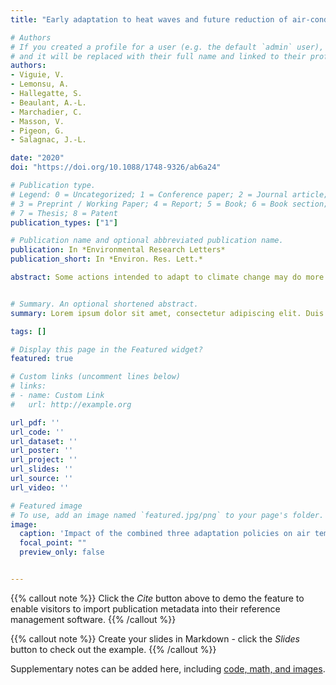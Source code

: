```yaml
---
title: "Early adaptation to heat waves and future reduction of air-conditioning energy use in Paris"

# Authors
# If you created a profile for a user (e.g. the default `admin` user), write the username (folder name) here 
# and it will be replaced with their full name and linked to their profile.
authors:
- Viguie, V. 
- Lemonsu, A.
- Hallegatte, S.
- Beaulant, A.-L.
- Marchadier, C.
- Masson, V.
- Pigeon, G.
- Salagnac, J.-L.

date: "2020"
doi: "https://doi.org/10.1088/1748-9326/ab6a24"

# Publication type.
# Legend: 0 = Uncategorized; 1 = Conference paper; 2 = Journal article;
# 3 = Preprint / Working Paper; 4 = Report; 5 = Book; 6 = Book section;
# 7 = Thesis; 8 = Patent
publication_types: ["1"]

# Publication name and optional abbreviated publication name.
publication: In *Environmental Research Letters*
publication_short: In *Environ. Res. Lett.*

abstract: Some actions intended to adapt to climate change may do more harm than good, especially when they consume energy, making it more difficult to shift to decarbonized energy, or when, in meeting the needs of one group of people, they increase the vulnerability of others. Heat wave risk provides a typical example: air conditioning (AC) equipment may trigger large energy consumption and worsen outdoor heat stress. Alternative adaptation strategies exist, but it is not clear whether they can prevent the massive use of AC. Here, with an interdisciplinary modeling platform, taking Paris as a case study, we provide a first quantified analysis of the efficiency of adaptation strategies (large scale urban greening, building insulation policy, and generalized behavioral changes in AC use) in reducing future potential AC need. We find that even ambitious strategies do not appear sufficient to totally replace AC and ensure thermal comfort, under a median climate change scenario. They can, however, reduce AC energy use by half during heat waves and compensate for the heat released to the outdoor environment. Our results show that adaptation actions, implemented early, may play a key role if we are to remain on a low-carbon pathway.


# Summary. An optional shortened abstract.
summary: Lorem ipsum dolor sit amet, consectetur adipiscing elit. Duis posuere tellus ac convallis placerat. Proin tincidunt magna sed ex sollicitudin condimentum.

tags: []

# Display this page in the Featured widget?
featured: true

# Custom links (uncomment lines below)
# links:
# - name: Custom Link
#   url: http://example.org

url_pdf: ''
url_code: ''
url_dataset: ''
url_poster: ''
url_project: ''
url_slides: ''
url_source: ''
url_video: ''

# Featured image
# To use, add an image named `featured.jpg/png` to your page's folder. 
image:
  caption: 'Impact of the combined three adaptation policies on air temperature in the streets at 4 a.m., after 9 d of a heat wave similar to that of 2003 '
  focal_point: ""
  preview_only: false


---
```


{{% callout note %}}
Click the *Cite* button above to demo the feature to enable visitors to import publication metadata into their reference management software.
{{% /callout %}}

{{% callout note %}}
Create your slides in Markdown - click the *Slides* button to check out the example.
{{% /callout %}}

Supplementary notes can be added here, including [code, math, and images](https://wowchemy.com/docs/writing-markdown-latex/).
